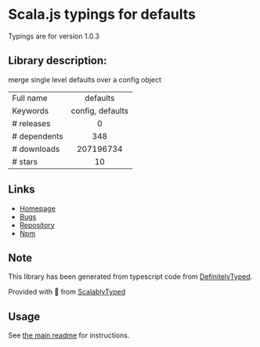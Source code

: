
# Scala.js typings for defaults

Typings are for version 1.0.3

## Library description:
merge single level defaults over a config object

|                    |                 |
| ------------------ | :-------------: |
| Full name          | defaults |
| Keywords           | config, defaults |
| # releases         | 0 |
| # dependents       | 348 |
| # downloads        | 207196734 |
| # stars            | 10 |

## Links
- [Homepage](https://github.com/tmpvar/defaults#readme)
- [Bugs](https://github.com/tmpvar/defaults/issues)
- [Repository](https://github.com/tmpvar/defaults)
- [Npm](https://www.npmjs.com/package/defaults)
    


## Note
This library has been generated from typescript code from [DefinitelyTyped](https://definitelytyped.org).

Provided with :purple_heart: from [ScalablyTyped](https://github.com/oyvindberg/ScalablyTyped)

## Usage
See [the main readme](../../readme.md) for instructions.


